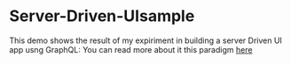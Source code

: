 # Server-Driven-UIsample

This demo shows the result of my expiriment in building a server Driven UI app usng GraphQL:
You can read more about it this paradigm [here](https://docs.google.com/document/d/1CqO2wCCdi0Vs2ONZDPxXUjD8lXyAMxsZaXpxoe-EWGc/edit) 
